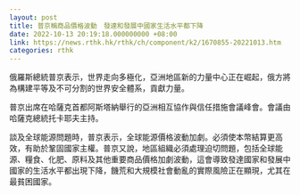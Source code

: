 ```yaml
---
layout: post
title: 普京稱商品價格波動　發達和發展中國家生活水平都下降
date: 2022-10-13 20:19:18.000000000 +08:00
link: https://news.rthk.hk/rthk/ch/component/k2/1670855-20221013.htm
categories: rthk
---
```


俄羅斯總統普京表示，世界走向多極化，亞洲地區新的力量中心正在崛起，俄方將為構建平等及不可分割的世界安全體系，貢獻力量。

普京出席在哈薩克首都阿斯塔納舉行的亞洲相互協作與信任措施會議峰會。會議由哈薩克總統托卡耶夫主持。

談及全球能源問題時，普京表示，全球能源價格波動加劇。必須使本幣結算更高效，有助於鞏固國家主權。普京又說，地區組織必須處理迫切問題，包括全球能源、糧食、化肥、原料及其他重要商品價格加劇波動，這會導致發達國家和發展中國家的生活水平都出現下降，饑荒和大規模社會動亂的實際風險正在顯現，尤其在最貧困國家。
